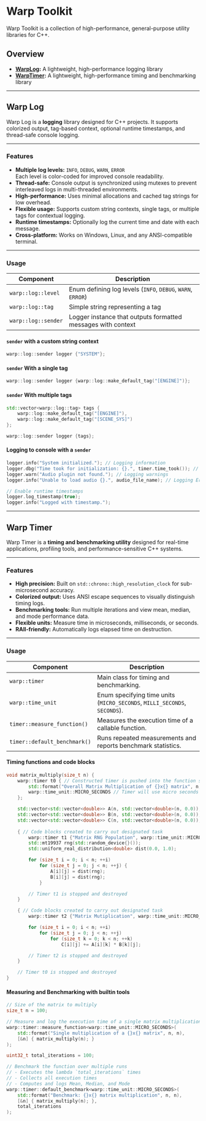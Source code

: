 # Warp Toolkit

Warp Toolkit is a collection of high-performance, general-purpose utility libraries for C++.

## Overview
- **[WarpLog](#warp-log):** A lightweight, high-performance logging library
- **[WarpTimer](#warp-timer):** A lightweight, high-performance timing and benchmarking library

---

## Warp Log

Warp Log is a **logging** library designed for C++ projects.
It supports colorized output, tag-based context, optional runtime timestamps, and thread-safe console logging.

---

### Features
- **Multiple log levels:** `INFO`, `DEBUG`, `WARN`, `ERROR`  
  Each level is color-coded for improved console readability.  
- **Thread-safe:** Console output is synchronized using mutexes to prevent interleaved logs in multi-threaded environments.  
- **High-performance:** Uses minimal allocations and cached tag strings for low overhead.  
- **Flexible usage:** Supports custom string contexts, single tags, or multiple tags for contextual logging.  
- **Runtime timestamps:** Optionally log the current time and date with each message.
- **Cross-platform:** Works on Windows, Linux, and any ANSI-compatible terminal.

---

### Usage

| Component           | Description                                                  |
|---------------------|--------------------------------------------------------------|
| `warp::log::level`  | Enum defining log levels (`INFO`, `DEBUG`, `WARN`, `ERROR`)  |
| `warp::log::tag`    | Simple string representing a tag                             |
| `warp::log::sender` | Logger instance that outputs formatted messages with context |


#### `sender` with a custom string context
```cpp
warp::log::sender logger {"SYSTEM"};
```

#### `sender` With a single tag
```cpp
warp::log::sender logger {warp::log::make_default_tag("[ENGINE]")};
```

#### `sender` With multiple tags
```cpp
std::vector<warp::log::tag> tags {
    warp::log::make_default_tag("[ENGINE]"),
    warp::log::make_default_tag("[SCENE_SYS]")
};

warp::log::sender logger {tags};
```

#### Logging to console with a `sender`

```cpp
logger.info("System initialized."); // Logging information
logger.dbg("Time took for initialization: {}.", timer.time_took()); // Debugging
logger.warn("Audio plugin not found."); // Logging warnings
logger.info("Unable to load audio {}.", audio_file_name); // Logging Errors

// Enable runtime timestamps
logger.log_timestamp(true);
logger.info("Logged with timestamp.");
```

---

## Warp Timer

Warp Timer is a **timing and benchmarking utility** designed for real-time applications, profiling tools, and performance-sensitive C++ systems.

---

### Features

- **High precision:** Built on `std::chrono::high_resolution_clock` for sub-microsecond accuracy.  
- **Colorized output:** Uses ANSI escape sequences to visually distinguish timing logs.  
- **Benchmarking tools:** Run multiple iterations and view mean, median, and mode performance data.  
- **Flexible units:** Measure time in microseconds, milliseconds, or seconds.  
- **RAII-friendly:** Automatically logs elapsed time on destruction.

---

### Usage

| Component                    | Description                                                               |
|------------------------------|---------------------------------------------------------------------------|
| `warp::timer`                | Main class for timing and benchmarking.                                   |
| `warp::time_unit`            | Enum specifying time units (`MICRO_SECONDS`, `MILLI_SECONDS`, `SECONDS`). |
| `timer::measure_function()`  | Measures the execution time of a callable function.                       |
| `timer::default_benchmark()` | Runs repeated measurements and reports benchmark statistics.              |

#### Timing functions and code blocks
```cpp
void matrix_multiply(size_t n) {
	warp::timer t0 { // Constructed timer is pushed into the function stack
		std::format("Overall Matrix Multiplication of {}x{} matrix", n, n),
		warp::time_unit::MICRO_SECONDS // Timer will use micro seconds as unit of time
	};

	std::vector<std::vector<double>> A(n, std::vector<double>(n, 0.0));
	std::vector<std::vector<double>> B(n, std::vector<double>(n, 0.0));
	std::vector<std::vector<double>> C(n, std::vector<double>(n, 0.0));
	
	{ // Code blocks created to carry out designated task
		warp::timer t1 {"Matrix RNG Population", warp::time_unit::MICRO_SECONDS};
		std::mt19937 rng(std::random_device{}());
		std::uniform_real_distribution<double> dist(0.0, 1.0);

		for (size_t i = 0; i < n; ++i)
			for (size_t j = 0; j < n; ++j) {
				A[i][j] = dist(rng);
				B[i][j] = dist(rng);
			}

		// Timer t1 is stopped and destroyed
	}

	{ // Code blocks created to carry out designated task
		warp::timer t2 {"Matrix Mutiplication", warp::time_unit::MICRO_SECONDS};

		for (size_t i = 0; i < n; ++i)
			for (size_t j = 0; j < n; ++j)
				for (size_t k = 0; k < n; ++k)
					C[i][j] += A[i][k] * B[k][j];

		// Timer t2 is stopped and destroyed
	}

	// Timer t0 is stopped and destroyed
}
```

#### Measuring and Benchmarking with builtin tools
```cpp
// Size of the matrix to multiply
size_t n = 100;

// Measure and log the execution time of a single matrix multiplication
warp::timer::measure_function<warp::time_unit::MICRO_SECONDS>(
    std::format("Single multiplication of a {}x{} matrix", n, n),
    [&n] { matrix_multiply(n); }
);

uint32_t total_iterations = 100;

// Benchmark the function over multiple runs
// - Executes the lambda `total_iterations` times
// - Collects all execution times
// - Computes and logs Mean, Median, and Mode
warp::timer::default_benchmark<warp::time_unit::MICRO_SECONDS>(
    std::format("Benchmark: {}x{} matrix multiplication", n, n),
    [&n] { matrix_multiply(n); },
    total_iterations
);
```